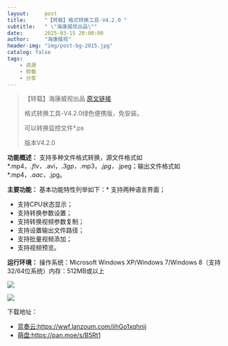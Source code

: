 ```yaml
---
layout:     post
title:      "【转载】格式转换工具-V4.2.0 "
subtitle:   " \"海康威视出品\""
date:       2025-03-15 20:00:00
author:     "海康威视"
header-img: "img/post-bg-2015.jpg"
catalog: false
tags:
    - 资源
    - 转载
    - 分享
---
```

> 【转载】海康威视出品  [原文链接](https://www.hikvision.com/cn/support/Downloads/Desktop-Application/format-converison-tool/)
>
> 格式转换工具-V4.2.0绿色便携版，免安装。
>
> 可以转换监控文件*.ps
>
>
> 版本V4.2.0


 ****功能概述：**** 支持多种文件格式转换，源文件格式如*.mp4，*.flv，*.avi，*.3gp，*.mp3，*.jpg，*.jpeg；输出文件格式如*.mp4，*.aac，*.jpg。 

****主要功能：**** 基本功能特性列举如下：* 支持两种语言界面；

* 支持CPU状态显示；
* 支持转换参数设置；
* 支持转换视频参数复制；
* 支持设置输出文件路径；
* 支持批量视频添加；
* 支持视频预览。

 ****运行环境：**** 操作系统：Microsoft Windows XP/Windows 7/Windows 8（支持32/64位系统）内存：512MB或以上

![](https://attach.52pojie.cn/forum/202405/05/113131qc9too399k4z99to.png)

![](https://attach.52pojie.cn/forum/202405/05/113127yr7fzeidpuocoppi.png)


下载地址：

* [蓝奏云:](https://wwf.lanzoum.com/iihGo1xqhnij)https://wwf.lanzoum.com/iihGo1xqhnij
* [萌盘:](https://pan.moe/s/B5Rt1)https://pan.moe/s/B5Rt1
